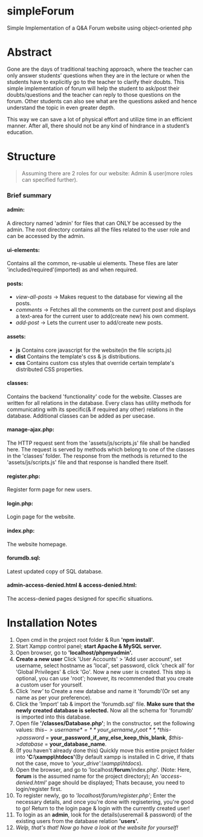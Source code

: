 # simpleForum
Simple Implementation of a Q&amp;A Forum website using object-oriented php

# Abstract
Gone are the days of traditional teaching approach, where the teacher can only answer students’ questions when they are in the lecture or when the students have to explicitly go to the teacher to clarify their doubts. This simple implementation of forum will help the student to ask/post their doubts/questions and the teacher can reply to those questions on the forum. Other students can also see what are the questions asked and hence understand the topic in even greater depth. 

This way we can save a lot of physical effort and utilize time in an efficient manner. 
After all, there should not be any kind of hindrance in a student’s education.

# Structure

> Assuming there are 2 roles for our website: Admin & user(more roles can specified further).

### Brief summary  

#### admin: 
A directory named 'admin' for files that can ONLY be accessed by the admin. The root directory contains all the files related to the user role and can be accessed by the admin.

#### ui-elements: 
Contains all the common, re-usable ui elements. These files are later 'included/required'(imported) as and when required.

#### posts: 
* *view-all-posts* -> Makes request to the database for viewing all the posts.
* *comments* -> Fetches all the comments on the current post and displays a text-area for the current user to add(create new) his own comment.
* *add-post* -> Lets the current user to add/create new posts.

#### assets: 
* **js** Contains core javascript for the website(in the file scripts.js)
* **dist** Contains the template's css & js distributions.
* **css** Contains custom css styles that override certain template's distributed CSS properties.

#### classes: 
Contains the backend 'functionality' code for the website. Classes are written for all relations in the database. Every class has utility methods for communicating with its specific(& if required any other) relations in the database. Additional classes can be added as per usecase. 

#### manage-ajax.php:
The HTTP request sent from the 'assets/js/scripts.js' file shall be handled here. The request is served by methods which belong to one of the classes in the 'classes' folder. The response from the methods is returned to the 'assets/js/scripts.js' file and that response is handled there itself.

#### register.php: 
Register form page for new users.

#### login.php: 
Login page for the website.

#### index.php: 
The website homepage.

#### forumdb.sql: 
Latest updated copy of SQL database.

#### admin-access-denied.html & access-denied.html: 
The access-denied pages designed for specific situations.

# Installation Notes 
1. Open cmd in the project root folder & Run **'npm install'.**
2. Start Xampp control panel; **start Apache & MySQL server.**
3. Open browser, go to **'localhost/phpmyadmin'.**
4. **Create a new user** Click 'User Accounts' > 'Add user account', set username, select hostname as 'local', set password, click 'check all' for 'Global Privileges' & click 'Go'. Now a new user is created. This step is optional, you can use 'root'; however, its recommended that you create a custom user for yourself.
5. Click *'new'* to Create a new databse and name it 'forumdb'(Or set any name as per your preference).
6. Click the 'Import' tab & import the 'forumdb.sql' file. **Make sure that the newly created database is selected.** Now all the schema for 'forumdb' is imported into this database.
7. Open file **'/classes/Database.php'**; In the constructor, set the following values: *$this->username* = **your_username_or_root**, *$this->password* = **your_password_if_any_else_keep_this_blank**, *$this->database* = **your_database_name**. 
8. (If you haven't already done this) Quickly move this entire project folder into **'C:\xampp\htdocs'**(By default xampp is installed in C drive, if thats not the case, move to *'your_drive':\xampp\htdocs*).
9. Open the browser, and go to 'localhost/**forum**/index.php'. (Note: Here, **forum** is the assumed name for the project directory); An *'access-denied.html'* page should be displayed; Thats because, you need to login/register first.
10. To register newly, go to *'localhost/forum/register.php'*; Enter the necessary details, and once you're done with regisetering, you're good to go! Return to the login page & login with the currently created user!
11. To login as an **admin**, look for the details(useremail & password) of the existing users from the database relation **'users'.**
12. *Welp, that's that! Now go have a look at the website for yourself!*
